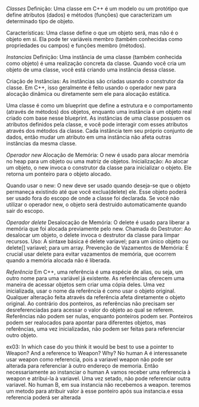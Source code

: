 _Classes_
Definição: Uma classe em C++ é um modelo ou um protótipo que define atributos (dados) e métodos (funções) que caracterizam um determinado tipo de objeto.

Características: Uma classe define o que um objeto será, mas não é o objeto em si. Ela pode ter variáveis membro (também conhecidas como propriedades ou campos) e funções membro (métodos).

_Instancias_
Definição: Uma instância de uma classe (também conhecida como objeto) é uma realização concreta da classe. Quando você cria um objeto de uma classe, você está criando uma instância dessa classe.

Criação de Instâncias: As instâncias são criadas usando o construtor da classe. Em C++, isso geralmente é feito usando o operador new para alocação dinâmica ou diretamente sem ele para alocação estática.

Uma classe é como um blueprint que define a estrutura e o comportamento (através de métodos) dos objetos, enquanto uma instância é um objeto real criado com base nesse blueprint. As instâncias de uma classe possuem os atributos definidos pela classe, e você pode interagir com esses atributos através dos métodos da classe. Cada instância tem seu próprio conjunto de dados, então mudar um atributo em uma instância não afeta outras instâncias da mesma classe.

_Operador new_
Alocação de Memória: O new é usado para alocar memória no heap para um objeto ou uma matriz de objetos. Inicialização: Ao alocar um objeto, o new invoca o construtor da classe para inicializar o objeto. Ele retorna um ponteiro para o objeto alocado.

Quando usar o new: O new deve ser usado quando deseja-se que o objeto permaneça existindo até que você exclua(delete) ele. Esse objeto poderá ser usado fora do escopo de onde a classe foi declarada. Se você não utilizar o operador new, o objeto será destruido automaticamente quando sair do escopo.

_Operador delete_
Desalocação de Memória: O delete é usado para liberar a memória que foi alocada previamente pelo new. Chamada do Destrutor: Ao desalocar um objeto, o delete invoca o destrutor da classe para limpar recursos. Uso: A sintaxe básica é delete variavel; para um único objeto ou delete[] variavel; para um array. Prevenção de Vazamentos de Memória: É crucial usar delete para evitar vazamentos de memória, que ocorrem quando a memória alocada não é liberada.


*Referência*
Em C++, uma referência é uma espécie de alias, ou seja, um outro nome para uma variável já existente. As referências oferecem uma maneira de acessar objetos sem criar uma cópia deles.
Uma vez inicializada, usar o nome da referência é como usar o objeto original. Qualquer alteração feita através da referência afeta diretamente o objeto original.
Ao contrário dos ponteiros, as referências não precisam ser desreferenciadas para acessar o valor do objeto ao qual se referem. Referências não podem ser nulas, enquanto ponteiros podem ser. Ponteiros podem ser realocados para apontar para diferentes objetos, mas referências, uma vez inicializadas, não podem ser feitas para referenciar outro objeto.

ex03:
In which case do you think it would be best to use a pointer to
Weapon? And a reference to Weapon? Why?
No human A é interessanete usar weapon como referencia, pois a variavel weapon não pode ser alterada para referenciar à outro endereço de memoria. Então necessariamente ao instanciar o human A vamos receber uma referencia à weapon e atribui-la à variavel. Uma vez setado, não pode referenciar outra variavel.
No human B, em sua instancia não recebemos a weapon. teremos um metodo para atribuir valor à esse ponteiro após sua instancia.e essa referencia poderá ser alterada